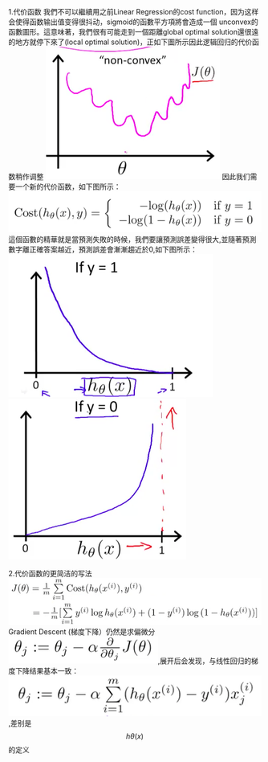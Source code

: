 1.代价函数
我們不可以繼續用之前Linear Regression的cost function，因为这样会使得函数输出值变得很抖动，sigmoid的函數平方項將會造成一個 unconvex的函數圖形。這意味著，我們很有可能走到一個距離global optimal solution還很遠的地方就停下來了(local optimal solution)，正如下圖所示因此逻辑回归的代价函数稍作调整
![](9.png)
因此我们需要一个新的代价函数，如下图所示：
![](10.png)
這個函數的精華就是當預測失敗的時候，我們要讓預測誤差變得很大,並隨著預測數字離正確答案越近，預測誤差會漸漸趨近於0,如下图所示：
![](11.png) ![](12.png)

2.代价函数的更简洁的写法
![](13.png)
Gradient Descent (梯度下降）仍然是求偏微分![](14.png),展开后会发现，与线性回归的梯度下降结果基本一致：
![](15.png),差别是$$h\theta(x)$$的定义